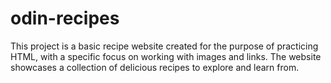 # odin-recipes
 This project is a basic recipe website created for the purpose of practicing HTML, with a specific focus on working with images and links. The website showcases a collection of delicious recipes to explore and learn from.
